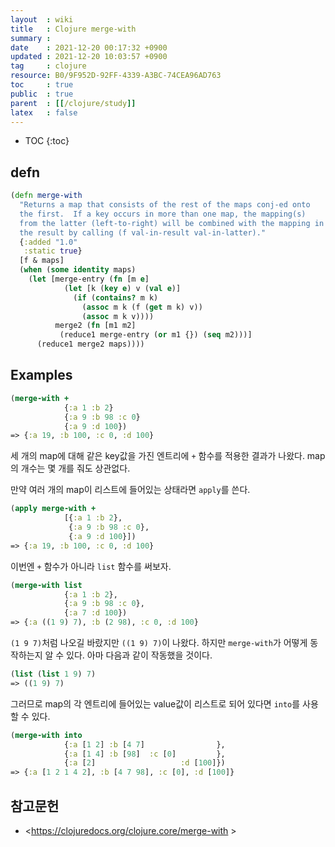 ```yaml
---
layout  : wiki
title   : Clojure merge-with
summary : 
date    : 2021-12-20 00:17:32 +0900
updated : 2021-12-20 10:03:57 +0900
tag     : clojure
resource: B0/9F952D-92FF-4339-A3BC-74CEA96AD763
toc     : true
public  : true
parent  : [[/clojure/study]]
latex   : false
---
```

* TOC
{:toc}

## defn

```clojure
(defn merge-with
  "Returns a map that consists of the rest of the maps conj-ed onto
  the first.  If a key occurs in more than one map, the mapping(s)
  from the latter (left-to-right) will be combined with the mapping in
  the result by calling (f val-in-result val-in-latter)."
  {:added "1.0"
   :static true}
  [f & maps]
  (when (some identity maps)
    (let [merge-entry (fn [m e]
            (let [k (key e) v (val e)]
              (if (contains? m k)
                (assoc m k (f (get m k) v))
                (assoc m k v))))
          merge2 (fn [m1 m2]
           (reduce1 merge-entry (or m1 {}) (seq m2)))]
      (reduce1 merge2 maps))))
```

## Examples

```clojure
(merge-with +
            {:a 1 :b 2}
            {:a 9 :b 98 :c 0}
            {:a 9 :d 100})
=> {:a 19, :b 100, :c 0, :d 100}
```

세 개의 map에 대해 같은 key값을 가진 엔트리에 `+` 함수를 적용한 결과가 나왔다. map 의 개수는 몇 개를 줘도 상관없다.

만약 여러 개의 map이 리스트에 들어있는 상태라면 `apply`를 쓴다.

```clojure
(apply merge-with +
            [{:a 1 :b 2},
             {:a 9 :b 98 :c 0},
             {:a 9 :d 100}])
=> {:a 19, :b 100, :c 0, :d 100}
```

이번엔 `+` 함수가 아니라 `list` 함수를 써보자.

```clojure
(merge-with list
            {:a 1 :b 2},
            {:a 9 :b 98 :c 0},
            {:a 7 :d 100})
=> {:a ((1 9) 7), :b (2 98), :c 0, :d 100}
```

`(1 9 7)`처럼 나오길 바랐지만 `((1 9) 7)`이 나왔다.
하지만 `merge-with`가 어떻게 동작하는지 알 수 있다.
아마 다음과 같이 작동했을 것이다.

```clojure
(list (list 1 9) 7)
=> ((1 9) 7)
```

그러므로 map의 각 엔트리에 들어있는 value값이 리스트로 되어 있다면 `into`를 사용할 수 있다.

```clojure
(merge-with into
            {:a [1 2] :b [4 7]                },
            {:a [1 4] :b [98]  :c [0]         },
            {:a [2]                   :d [100]})
=> {:a [1 2 1 4 2], :b [4 7 98], :c [0], :d [100]}
```


## 참고문헌

- <https://clojuredocs.org/clojure.core/merge-with >
